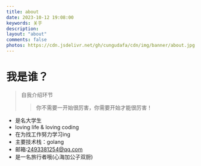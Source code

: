 ```yaml
---
title: about
date: 2023-10-12 19:08:00
keywords: 关于
description:
layout: "about"
comments: false
photos: https://cdn.jsdelivr.net/gh/cungudafa/cdn/img/banner/about.jpg
---
```


# 我是谁？

> 自我介绍环节
>
> > 你不需要一开始很厉害，你需要开始才能很厉害！

<!-- more -->

- 是名大学生
- loving life & loving coding
- 在为找工作努力学习ing
- 主要技术栈：golang
- 邮箱:2493381254@qq.com
- 是一名旅行者哦(心海加公子双厨)
